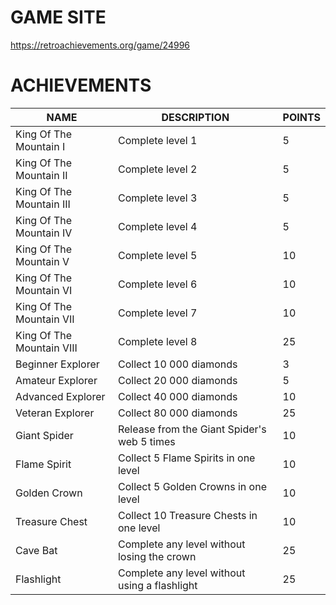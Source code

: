 # GAME SITE #

https://retroachievements.org/game/24996

# ACHIEVEMENTS #

| NAME                      | DESCRIPTION                                   | POINTS |
|---------------------------|-----------------------------------------------|--------|
| King Of The Mountain I    | Complete level 1                              | 5      |
| King Of The Mountain II   | Complete level 2                              | 5      |
| King Of The Mountain III  | Complete level 3                              | 5      |
| King Of The Mountain IV   | Complete level 4                              | 5      |
| King Of The Mountain V    | Complete level 5                              | 10     |
| King Of The Mountain VI   | Complete level 6                              | 10     |
| King Of The Mountain VII  | Complete level 7                              | 10     |
| King Of The Mountain VIII | Complete level 8                              | 25     |
| Beginner Explorer         | Collect 10 000 diamonds                       | 3      |
| Amateur Explorer          | Collect 20 000 diamonds                       | 5      |
| Advanced Explorer         | Collect 40 000 diamonds                       | 10     |
| Veteran Explorer          | Collect 80 000 diamonds                       | 25     |
| Giant Spider              | Release from the Giant Spider's web 5 times   | 10     |
| Flame Spirit              | Collect 5 Flame Spirits in one level          | 10     |
| Golden Crown              | Collect 5 Golden Crowns in one level          | 10     |
| Treasure Chest            | Collect 10 Treasure Chests in one level       | 10     |
| Cave Bat                  | Complete any level without losing the crown   | 25     |
| Flashlight                | Complete any level without using a flashlight | 25     |
